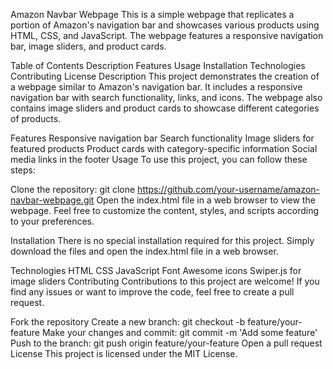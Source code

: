 Amazon Navbar Webpage
This is a simple webpage that replicates a portion of Amazon's navigation bar and showcases various products using HTML, CSS, and JavaScript. The webpage features a responsive navigation bar, image sliders, and product cards.

Table of Contents
Description
Features
Usage
Installation
Technologies
Contributing
License
Description
This project demonstrates the creation of a webpage similar to Amazon's navigation bar. It includes a responsive navigation bar with search functionality, links, and icons. The webpage also contains image sliders and product cards to showcase different categories of products.

Features
Responsive navigation bar
Search functionality
Image sliders for featured products
Product cards with category-specific information
Social media links in the footer
Usage
To use this project, you can follow these steps:

Clone the repository: git clone https://github.com/your-username/amazon-navbar-webpage.git
Open the index.html file in a web browser to view the webpage.
Feel free to customize the content, styles, and scripts according to your preferences.

Installation
There is no special installation required for this project. Simply download the files and open the index.html file in a web browser.

Technologies
HTML
CSS
JavaScript
Font Awesome icons
Swiper.js for image sliders
Contributing
Contributions to this project are welcome! If you find any issues or want to improve the code, feel free to create a pull request.

Fork the repository
Create a new branch: git checkout -b feature/your-feature
Make your changes and commit: git commit -m 'Add some feature'
Push to the branch: git push origin feature/your-feature
Open a pull request
License
This project is licensed under the MIT License.
